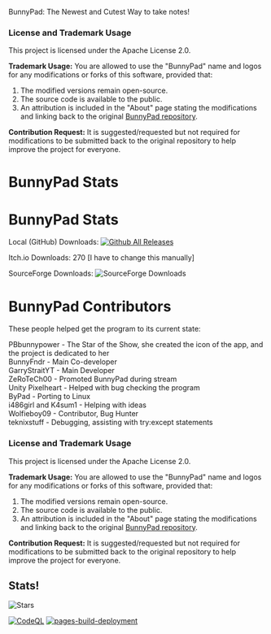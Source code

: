 BunnyPad: The Newest and Cutest Way to take notes!
### License and Trademark Usage

This project is licensed under the Apache License 2.0.

**Trademark Usage:**
You are allowed to use the "BunnyPad" name and logos for any modifications or forks of this software, provided that:
1. The modified versions remain open-source.
2. The source code is available to the public.
3. An attribution is included in the "About" page stating the modifications and linking back to the original [BunnyPad repository](https://github.com/GSYT-Productions/BunnyPad-SRC).

**Contribution Request:**
It is suggested/requested but not required for modifications to be submitted back to the original repository to help improve the project for everyone.


# BunnyPad Stats

# BunnyPad Stats

Local (GitHub) Downloads: [![Github All Releases](https://img.shields.io/github/downloads/GSYT-Productions/BunnyPad-SRC/total.svg)]()

Itch.io Downloads: 270 [I have to change this manually]

SourceForge Downloads: ![SourceForge Downloads](https://img.shields.io/sourceforge/dt/bunnypad)
# BunnyPad Contributors
These people helped get the program to its current state:

PBbunnypower - The Star of the Show, she created the icon of the app, and the project is dedicated to her\
BunnyFndr - Main Co-developer\
GarryStraitYT - Main Developer\
ZeRoTeCh00 - Promoted BunnyPad during stream\
Unity Pixelheart - Helped with bug checking the program\
ByPad - Porting to Linux\
i486girl and K4sum1 - Helping with ideas\
Wolfieboy09 - Contributor, Bug Hunter\
teknixstuff - Debugging, assisting with try:except statements
### License and Trademark Usage

This project is licensed under the Apache License 2.0.

**Trademark Usage:**
You are allowed to use the "BunnyPad" name and logos for any modifications or forks of this software, provided that:
1. The modified versions remain open-source.
2. The source code is available to the public.
3. An attribution is included in the "About" page stating the modifications and linking back to the original [BunnyPad repository](https://github.com/GSYT-Productions/BunnyPad-SRC).

**Contribution Request:**
It is suggested/requested but not required for modifications to be submitted back to the original repository to help improve the project for everyone.
## Stats!
![Stars](https://api.star-history.com/svg?repos=GSYT-Productions/BunnyPad-SRC&type=Date)

[![CodeQL](https://github.com/GSYT-Productions/BunnyPad-SRC/actions/workflows/github-code-scanning/codeql/badge.svg)](https://github.com/GSYT-Productions/BunnyPad-SRC/actions/workflows/github-code-scanning/codeql)
[![pages-build-deployment](https://github.com/GSYT-Productions/BunnyPad-SRC/actions/workflows/pages/pages-build-deployment/badge.svg)](https://github.com/GSYT-Productions/BunnyPad-SRC/actions/workflows/pages/pages-build-deployment)
